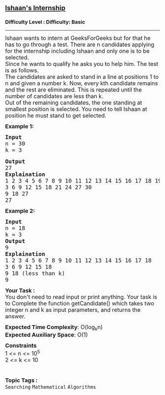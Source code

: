<h2><a href="https://www.geeksforgeeks.org/problems/ishaans-internship4400/1?page=1&difficulty=Basic&sortBy=submissions">Ishaan's Internship</a></h2><h3>Difficulty Level : Difficulty: Basic</h3><hr><div class="problems_problem_content__Xm_eO"><p><span style="font-size:18px">Ishaan wants to intern at GeeksForGeeks but for that he has to go through a test. There are n candidates applying for the internship including Ishaan and only one is to be selected.<br>
Since he wants to qualify he asks you to help him. The test is as follows.<br>
The candidates are asked to stand in a line at positions 1 to n and given a number k. Now, every kth candidate remains and the rest are eliminated. This is repeated until the number of candidates are less than k.<br>
Out of the remaining candidates, the one standing at smallest position is selected. You need to tell Ishaan at position he must stand to get selected.</span></p>

<p><span style="font-size:18px"><strong>Example 1:</strong></span></p>

<pre><span style="font-size:18px"><strong>Input </strong>
n = 30
k = 3</span>

<span style="font-size:18px"><strong>Output </strong>
27
<strong>Explaination </strong>
1 2 3 4 5 6 7 8 9 10 11 12 13 14 15 16 17 18 19 20 21 22 23 24 25 26 27 28 29 30
3 6 9 12 15 18 21 24 27 30
9 18 27
27</span></pre>

<p><span style="font-size:18px"><strong>Example 2:</strong></span></p>

<pre><span style="font-size:18px"><strong>Input </strong>
n = 18
k = 3
<strong>Output </strong> 
9
<strong>Explaination </strong>
1 2 3 4 5 6 7 8 9 10 11 12 13 14 15 16 17 18
3 6 9 12 15 18
9 18 (less than k)
9</span></pre>

<p><span style="font-size:18px"><strong>Your Task :</strong><br>
You don't need to read input or print anything. Your task is to Complete the function getCandidate()&nbsp;which takes two integer n and k as input parameters, and returns the answer.</span></p>

<p><span style="font-size:18px"><strong>Expected Time Complexity</strong>:&nbsp;O(log<sub>k</sub>n)<br>
<strong>Expected Auxiliary Space</strong>:&nbsp;O(1)</span></p>

<p><span style="font-size:18px"><strong>Constraints </strong><br>
1 &lt;= n &lt;= 10<sup>5</sup><br>
2 &lt;= k &lt;= 10</span></p>
</div><br><p><span style=font-size:18px><strong>Topic Tags : </strong><br><code>Searching</code>&nbsp;<code>Mathematical</code>&nbsp;<code>Algorithms</code>&nbsp;